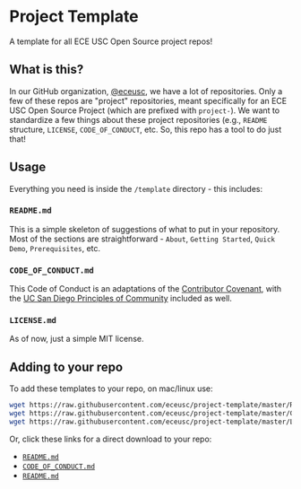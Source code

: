 # Project Template

A template for all ECE USC Open Source project repos!


## What is this?

In our GitHub organization, [@eceusc](https://github.com/eceusc), we have a lot of repositories. Only a few of these repos are "project" repositories, meant specifically for an ECE USC Open Source Project (which are prefixed with `project-`). We want to standardize a few things about these project repositories (e.g., `README` structure, `LICENSE`, `CODE_OF_CONDUCT`, etc. So, this repo has a tool to do just that!


## Usage

Everything you need is inside the `/template` directory - this includes:

### `README.md`

This is a simple skeleton of suggestions of what to put in your repository. Most of the sections are straightforward - `About`, `Getting Started`, `Quick Demo`, `Prerequisites`, etc.

### `CODE_OF_CONDUCT.md`

This Code of Conduct is an adaptations of the [Contributor Covenant](https://www.contributor-covenant.org/), with the [UC San Diego Principles of Community](https://ucsd.edu/about/principles.html) included as well.

### `LICENSE.md`

As of now, just a simple MIT license.

## Adding to your repo

To add these templates to your repo, on mac/linux use:

``` bash
wget https://raw.githubusercontent.com/eceusc/project-template/master/README.md
wget https://raw.githubusercontent.com/eceusc/project-template/master/CODE_OF_CONDUCT.md
wget https://raw.githubusercontent.com/eceusc/project-template/master/LICENSE.md
```

Or, click these links for a direct download to your repo:
- [`README.md`](https://raw.githubusercontent.com/eceusc/project-template/master/README.md)
- [`CODE_OF_CONDUCT.md`](https://raw.githubusercontent.com/eceusc/project-template/master/CODE_OF_CONDUCT.md)
- [`README.md`](https://raw.githubusercontent.com/eceusc/project-template/master/LICENSE.md)
